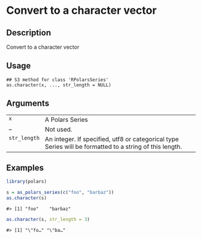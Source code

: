 

# Convert to a character vector

## Description

Convert to a character vector

## Usage

<pre><code class='language-R'>## S3 method for class 'RPolarsSeries'
as.character(x, ..., str_length = NULL)
</code></pre>

## Arguments

<table>
<tr>
<td style="white-space: nowrap; font-family: monospace; vertical-align: top">
<code id="as.character.RPolarsSeries_:_x">x</code>
</td>
<td>
A Polars Series
</td>
</tr>
<tr>
<td style="white-space: nowrap; font-family: monospace; vertical-align: top">
<code id="as.character.RPolarsSeries_:_...">…</code>
</td>
<td>
Not used.
</td>
</tr>
<tr>
<td style="white-space: nowrap; font-family: monospace; vertical-align: top">
<code id="as.character.RPolarsSeries_:_str_length">str_length</code>
</td>
<td>
An integer. If specified, utf8 or categorical type Series will be
formatted to a string of this length.
</td>
</tr>
</table>

## Examples

``` r
library(polars)

s = as_polars_series(c("foo", "barbaz"))
as.character(s)
```

    #> [1] "foo"    "barbaz"

``` r
as.character(s, str_length = 3)
```

    #> [1] "\"fo…" "\"ba…"
